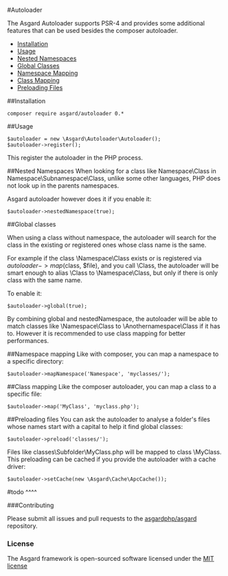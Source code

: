 #Autoloader

The Asgard Autoloader supports PSR-4 and provides some additional features that can be used besides the composer autoloader.

- [Installation](#installation)
- [Usage](#usage)
- [Nested Namespaces](#nested-namespaces)
- [Global Classes](#global-classes)
- [Namespace Mapping](#namespace-mapping)
- [Class Mapping](#class-mapping)
- [Preloading Files](#preloading-files)

<a name="installation"></a>
##Installation

	composer require asgard/autoloader 0.*

<a name="usage"></a>
##Usage

	$autoloader = new \Asgard\Autoloader\Autoloader();
	$autoloader->register();

This register the autoloader in the PHP process.

<a name="nested-namespaces"></a>
##Nested Namespaces
When looking for a class like Namespace\Class in Namespace\Subnamespace\Class, unlike some other languages, PHP does not look up in the parents namespaces.

Asgard autoloader however does it if you enable it:

	$autoloader->nestedNamespace(true);

<a name="global-classes"></a>
##Global classes

When using a class without namespace, the autoloader will search for the class in the existing or registered ones whose class name is the same.

For example if the class \Namespace\Class exists or is registered via $autoloader->map($class, $file), and you call \Class, the autoloader will be smart enough to alias \Class to \Namespace\Class, but only if there is only class with the same name.

To enable it:

	$autoloader->global(true);

By combining global and nestedNamespace, the autoloader will be able to match classes like \Namespace\Class to \Anothernamespace\Class if it has to. However it is recommended to use class mapping for better performances.

<a name="namespace-mapping"></a>
##Namespace mapping
Like with composer, you can map a namespace to a specific directory:

	$autoloader->mapNamespace('Namespace', 'myclasses/');

<a name="class-mapping"></a>
##Class mapping
Like the composer autoloader, you can map a class to a specific file:

	$autoloader->map('MyClass', 'myclass.php');

<a name="preloading-files"></a>
##Preloading files
You can ask the autoloader to analyse a folder's files whose names start with a capital to help it find global classes:

	$autoloader->preload('classes/');

Files like classes\Subfolder\MyClass.php will be mapped to class \MyClass. This preloading can be cached if you provide the autoloader with a cache driver:

	$autoloader->setCache(new \Asgard\Cache\ApcCache());

#todo ^^^^

###Contributing

Please submit all issues and pull requests to the [asgardphp/asgard](http://github.com/asgardphp/asgard) repository.

### License

The Asgard framework is open-sourced software licensed under the [MIT license](http://opensource.org/licenses/MIT)
